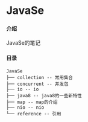 # JavaSe

#### 介绍
JavaSe的笔记

#### 目录
```
JavaSe
├── collection -- 常用集合
├── concurrent -- 并发包
├── io -- io
├── java8 -- java8的一些新特性
├── map -- map的介绍
├── nio -- nio
└── reference -- 引用
```